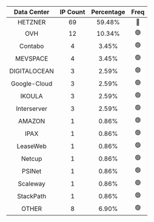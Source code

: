 | Data Center | IP Count | Percentage | Freq |
|:------------:|:--------:|:-----------:|:-----:|
| HETZNER | 69 | 59.48% | 🔴 |
| OVH | 12 | 10.34% | 🟢 |
| Contabo | 4 | 3.45% | 🟢 |
| MEVSPACE | 4 | 3.45% | 🟢 |
| DIGITALOCEAN | 3 | 2.59% | 🟢 |
| Google-Cloud | 3 | 2.59% | 🟢 |
| IKOULA | 3 | 2.59% | 🟢 |
| Interserver | 3 | 2.59% | 🟢 |
| AMAZON | 1 | 0.86% | 🟢 |
| IPAX | 1 | 0.86% | 🟢 |
| LeaseWeb | 1 | 0.86% | 🟢 |
| Netcup | 1 | 0.86% | 🟢 |
| PSINet | 1 | 0.86% | 🟢 |
| Scaleway | 1 | 0.86% | 🟢 |
| StackPath | 1 | 0.86% | 🟢 |
| OTHER | 8 | 6.90% | 🟢 |